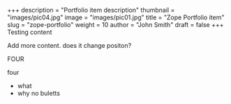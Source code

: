 +++
description = "Portfolio item description"
thumbnail = "images/pic04.jpg"
image = "images/pic01.jpg"
title = "Zope Portfolio item"
slug = "zope-portfolio"
weight = 10
author = "John Smith"
draft = false
+++
Testing content


Add more content.  does it change positon?

FOUR
 
 four
 
- what
- why no buletts